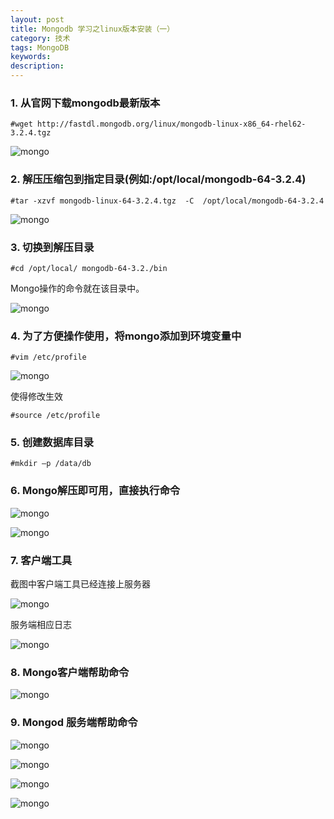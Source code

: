 ```yaml
---
layout: post
title: Mongodb 学习之linux版本安装（一）
category: 技术
tags: MongoDB
keywords: 
description: 
---
```


### 1.	从官网下载mongodb最新版本

`#wget http://fastdl.mongodb.org/linux/mongodb-linux-x86_64-rhel62-3.2.4.tgz`
	 
![mongo](//raw.githubusercontent.com/George5814/blog-pic/master/image/mongodb/mongodb-install-1.png)


### 2.	解压压缩包到指定目录(例如:/opt/local/mongodb-64-3.2.4)

`#tar -xzvf mongodb-linux-64-3.2.4.tgz  -C  /opt/local/mongodb-64-3.2.4`

![mongo](//raw.githubusercontent.com/George5814/blog-pic/master/image/mongodb/mongodb-install-2.png)
 
### 3.	切换到解压目录 

`#cd /opt/local/ mongodb-64-3.2./bin`


Mongo操作的命令就在该目录中。

![mongo](//raw.githubusercontent.com/George5814/blog-pic/master/image/mongodb/mongodb-install-3.png)

### 4.	为了方便操作使用，将mongo添加到环境变量中

`#vim /etc/profile`
 
![mongo](//raw.githubusercontent.com/George5814/blog-pic/master/image/mongodb/mongodb-install-4.png)

使得修改生效

`#source /etc/profile`

### 5.	创建数据库目录

`#mkdir –p /data/db`

### 6.	Mongo解压即可用，直接执行命令
 
![mongo](//raw.githubusercontent.com/George5814/blog-pic/master/image/mongodb/mongodb-install-5.png)

![mongo](//raw.githubusercontent.com/George5814/blog-pic/master/image/mongodb/mongodb-install-6.png)
 


### 7.	客户端工具

截图中客户端工具已经连接上服务器

![mongo](//raw.githubusercontent.com/George5814/blog-pic/master/image/mongodb/mongodb-install-7.png)
 
服务端相应日志

![mongo](//raw.githubusercontent.com/George5814/blog-pic/master/image/mongodb/mongodb-install-8.png)
 
### 8.	Mongo客户端帮助命令

![mongo](//raw.githubusercontent.com/George5814/blog-pic/master/image/mongodb/mongodb-install-9.png)
 
### 9.	Mongod 服务端帮助命令

![mongo](//raw.githubusercontent.com/George5814/blog-pic/master/image/mongodb/mongodb-install-10.png)

![mongo](//raw.githubusercontent.com/George5814/blog-pic/master/image/mongodb/mongodb-install-11.png)

![mongo](//raw.githubusercontent.com/George5814/blog-pic/master/image/mongodb/mongodb-install-12.png)

![mongo](//raw.githubusercontent.com/George5814/blog-pic/master/image/mongodb/mongodb-install-13.png)
 
	 
 
 
